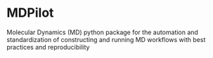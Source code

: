 # MDPilot
Molecular Dynamics (MD) python package for the automation and standardization of constructing and running MD workflows with best practices and reproducibility 
